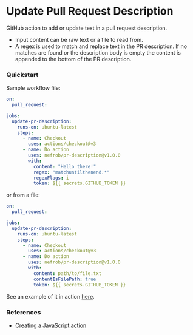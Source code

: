 
# Update Pull Request Description

GitHub action to add or update text in a pull request description.  
- Input content can be raw text or a file to read from.
- A regex is used to match and replace text in the PR description. If no matches are found or the description body is empty the content is appended to the bottom of the PR description.

### Quickstart

Sample workflow file:

```yaml
on:
  pull_request:

jobs:
  update-pr-description:
    runs-on: ubuntu-latest
    steps:
      - name: Checkout
        uses: actions/checkout@v3
      - name: Do action
        uses: nefrob/pr-description@v1.0.0
        with:
          content: "Hello there!"
          regex: "matchuntilthenend.*"
          regexFlags: i
          token: ${{ secrets.GITHUB_TOKEN }}
```

or from a file:

```yaml
on:
  pull_request:

jobs:
  update-pr-description:
    runs-on: ubuntu-latest
    steps:
      - name: Checkout
        uses: actions/checkout@v3
      - name: Do action
        uses: nefrob/pr-description@v1.0.0
        with:
          content: path/to/file.txt
          contentIsFilePath: true
          token: ${{ secrets.GITHUB_TOKEN }}
```

See an example of it in action [here](https://github.com/nefrob/pr-action-test/pull/1).

### References

- [Creating a JavaScript action](https://docs.github.com/en/actions/creating-actions/creating-a-javascript-action)
